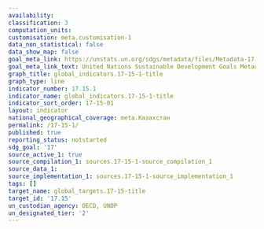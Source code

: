 ```yaml
---
availability:
classification: 3
computation_units:
customisation: meta.customisation-1
data_non_statistical: false
data_show_map: false
goal_meta_link: https://unstats.un.org/sdgs/metadata/files/Metadata-17-15-01.pdf
goal_meta_link_text: United Nations Sustainable Development Goals Metadata (pdf 468kB)
graph_title: global_indicators.17-15-1-title
graph_type: line
indicator_number: 17.15.1
indicator_name: global_indicators.17-15-1-title
indicator_sort_order: 17-15-01
layout: indicator
national_geographical_coverage: meta.Казахстан
permalink: /17-15-1/
published: true
reporting_status: notstarted
sdg_goal: '17'
source_active_1: true
source_compilation_1: sources.17-15-1-source_compilation_1
source_data_1:
source_implementation_1: sources.17-15-1-source_implementation_1
tags: []
target_name: global_targets.17-15-title
target_id: '17.15'
un_custodian_agency: OECD, UNDP
un_designated_tier: '2'
---
```

